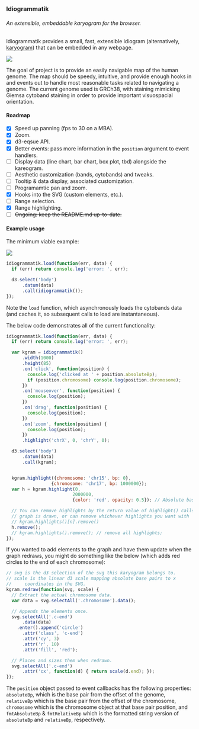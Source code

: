 ### Idiogrammatik
###### An extensible, embeddable karyogram for the browser.

Idiogrammatik provides a small, fast, extensible idiogram (alternatively, [karyogram](http://en.wikipedia.org/wiki/Karyogram)) that can be embedded in any webpage.

![](http://cl.ly/image/3c2p3p3S0942/Screen%20Recording%202014-08-30%20at%2005.22%20PM.gif)

The goal of project is to provide an easily navigable map of the human genome. The map should be speedy, intuitive, and provide enough hooks in and events out to handle most reasonable tasks related to navigating a genome. The current genome used is GRCh38, with staining mimicking Giemsa cytoband staining in order to provide important visuospacial orientation.

#### Roadmap

- [X] Speed up panning (fps to 30 on a MBA).
- [X] Zoom.
- [X] d3-eqsue API.
- [X] Better events: pass more information in the `position` argument to event handlers.
- [ ] Display data (line chart, bar chart, box plot, tbd) alongside the kareogram.
- [ ] Aesthetic customization (bands, cytobands) and tweaks.
- [ ] Tooltip & data display, associated customization.
- [ ] Programamtic pan and zoom.
- [X] Hooks into the SVG (custom elements, etc.).
- [ ] Range selection.
- [X] Range highlighting.
- [ ] ~~Ongoing: keep the README.md up-to-date.~~

#### Example usage
The minimum viable example:

![](http://cl.ly/image/0M371r0O3R1k/Screen%20Shot%202014-08-29%20at%205.19.56%20PM.png)

```javascript
idiogrammatik.load(function(err, data) {
  if (err) return console.log('error: ', err);

  d3.select('body')
      .datum(data)
      .call(idiogrammatik());
});
```

Note the `load` function, which asynchronously loads the cytobands data (and caches it, so subsequent calls to load are instantaneous).

The below code demonstrates all of the current functionality:

```javascript
idiogrammatik.load(function(err, data) {
  if (err) return console.log('error: ', err);

  var kgram = idiogrammatik()
      .width(1000)
      .height(85)
      .on('click', function(position) {
        console.log('clicked at ' + position.absoluteBp);
        if (position.chromosome) console.log(position.chromosome);
      })
      .on('mouseover', function(position) {
        console.log(position);
      })
      .on('drag', function(position) {
        console.log(position);
      })
      .on('zoom', function(position) {
        console.log(position);
      })
      .highlight('chrX', 0, 'chrY', 0);

  d3.select('body')
      .datum(data)
      .call(kgram);


  kgram.highlight({chromosome: 'chr15', bp: 0},
                 {chromosome: 'chr17', bp: 1000000});
  var h = kgram.highlight(0,
                         2000000,
                         {color: 'red', opacity: 0.5}); // Absolute basepairs.

  // You can remove highlights by the return value of highlight() calls after the
  // graph is drawn, or can remove whichever highlights you want with
  // kgram.highlights()[n].remove()
  h.remove();
  // kgram.highlights().remove(); // remove all highlights;
});
```

If you wanted to add elements to the graph and have them update when the graph redraws, you might do something like the below (which adds red circles to the end of each chromosome):

```javascript
// svg is the d3 selection of the svg this karyogram belongs to.
// scale is the linear d3 scale mapping absolute base pairs to x
//     coordinates in the SVG.
kgram.redraw(function(svg, scale) {
  // Extract the actual chromosome data.
  var data = svg.selectAll('.chromosome').data();

  // Appends the elements once.
  svg.selectAll('.c-end')
      .data(data)
    .enter().append('circle')
      .attr('class', 'c-end')
      .attr('cy', 3)
      .attr('r', 10)
      .attr('fill', 'red');

  // Places and sizes them when redrawn.
  svg.selectAll('.c-end')
      .attr('cx', function(d) { return scale(d.end); });
});
```

The `position` object passed to event callbacks has the following properties: `absoluteBp`, which is the base pair from the offset of the genome, `relativeBp` which is the base pair from the offset of the chromosome, `chromosome` which is the chromosome object at that base pair position, and `fmtAbsoluteBp` & `fmtRelativeBp` which is the formatted string version of `absoluteBp` and `relativeBp`, respectively.
